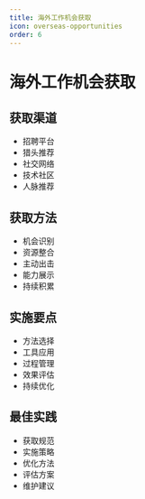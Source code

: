 ```yaml
---
title: 海外工作机会获取
icon: overseas-opportunities
order: 6
---
```


# 海外工作机会获取

## 获取渠道
- 招聘平台
- 猎头推荐
- 社交网络
- 技术社区
- 人脉推荐

## 获取方法
- 机会识别
- 资源整合
- 主动出击
- 能力展示
- 持续积累

## 实施要点
- 方法选择
- 工具应用
- 过程管理
- 效果评估
- 持续优化

## 最佳实践
- 获取规范
- 实施策略
- 优化方法
- 评估方案
- 维护建议
